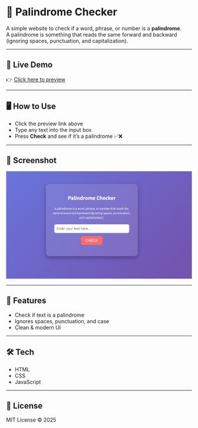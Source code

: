 # 🔄 Palindrome Checker

A simple website to check if a word, phrase, or number is a **palindrome**.  
A palindrome is something that reads the same forward and backward (ignoring spaces, punctuation, and capitalization).

---

## 🚀 Live Demo

👉 [Click here to preview](https://your-preview-link.com)

---

## 🖥️ How to Use

- Click the preview link above
- Type any text into the input box
- Press **Check** and see if it’s a palindrome ✅❌

---

## 📸 Screenshot

![alt text](image-1.png)

---

## 🚀 Features

- Check if text is a palindrome
- Ignores spaces, punctuation, and case
- Clean & modern UI

---

## 🛠️ Tech

- HTML
- CSS
- JavaScript

---

## 📜 License

MIT License © 2025
